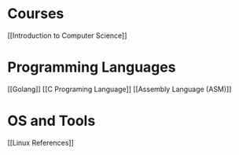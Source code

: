 # Courses
[[Introduction to Computer Science]]

# Programming Languages
[[Golang]]
[[C Programing Language]]
[[Assembly Language (ASM)]]
# OS and Tools
[[Linux References]]
